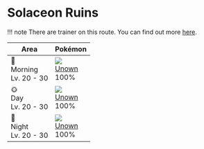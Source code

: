 # Solaceon Ruins

!!! note
    There are trainer on this route. You can find out more [here](../../trainer_changes/solaceon_ruins/).


Area                        | Pokémon
---                         | ---
🌅<br>Morning<br>Lv. 20 - 30 | ![][201]<br>[Unown]<br>100%
🌞<br>Day<br>Lv. 20 - 30     | ![][201]<br>[Unown]<br>100%
🌙<br>Night<br>Lv. 20 - 30   | ![][201]<br>[Unown]<br>100%

[Unown]: ../../pokemons/201/
[201]: ../img/pokemon/201.png
